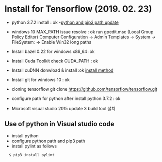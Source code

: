 
# Install for Tensorflow (2019. 02. 23)
 - python 3.7.2 install : ok 
   -[python and pip3 path update](http://doocong.com/python/python-pip-install/)
 - windows 10 MAX_PATH issue resolve : ok
   run gpedit.msc (Local Group Policy Editor) 
   Computer Configuration -> Admin Templates -> System -> FileSystem: 
   -> Enable Win32 long paths
 - Install bazel 0.22 for windows x86_64 :ok 
 - Install Cuda Toolkit
   check CUDA_PATH : ok
 - Install cuDNN donwload & install :ok
   [install method](https://medium.com/@akshaysin_86681/installing-cuda-and-cudnn-on-windows-10-f735585159f7)

 - Install git for windows 10 : ok
 - cloning tensorflow 
   git clone https://github.com/tensorflow/tensorflow.git
 - configure path for python after install python 3.7.2 : ok
 - Microsoft visual studio 2015 update 3 build tool 설치 


## Use of python in Visual studio code 
 - install python 
 - configure python path and pip3 path 
 - install pylint as follows 

```
  $ pip3 install pylint

```
